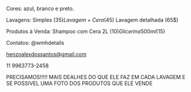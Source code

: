 Cores:
azul, branco e preto.

Lavagens:
Simples (35$)
Lavagem+Cera (45$)
Lavagem detalhada (65$)

Produtos à Venda:
Shampoo com Cera 2L (10$)
Glicerina 500 ml (15$)

Contatos:
@wmhdetails

henzoalexdossantos@gmail.com

11 9963773-2458


PRECISAMOS!!!!!
MAIS DEALHES DO QUE ELE FAZ EM CADA LAVAGEM E SE POSSIVEL UMA FOTO DOS PRODUTOS QUE ELE VENDE
